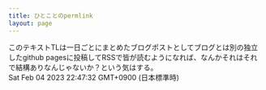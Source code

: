 ```yaml
---
title: ひとことのpermlink
layout: page
---
```

<div class="box" dt="1675518452111">
  このテキストTLは一日ごとにまとめたブログポストとしてブログとは別の独立したgithub pagesに投稿してRSSで皆が読むようになれば、なんかそれはそれで結構ありなんじゃないか？という気はする。
  <div class="content is-small">Sat Feb 04 2023 22:47:32 GMT+0900 (日本標準時)</div>
</div>